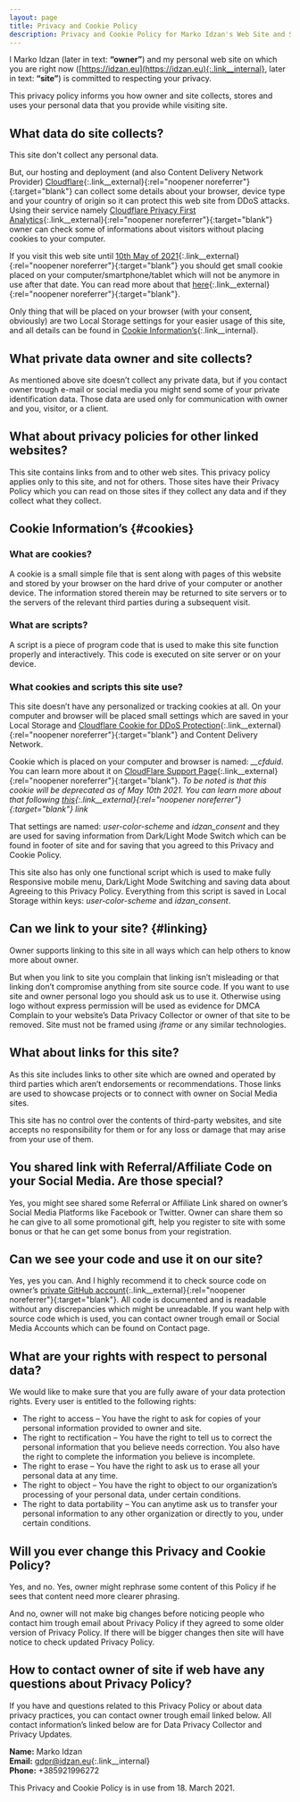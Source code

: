 ```yaml
---
layout: page
title: Privacy and Cookie Policy
description: Privacy and Cookie Policy for Marko Idzan's Web Site and Social Media Platforms
---
```

I Marko Idzan (later in text: **“owner”**) and my personal web site on which you are right now ([https://idzan.eu](https://idzan.eu){:.link__internal}, later in text: **“site”**) is committed to respecting your privacy.

This privacy policy informs you how owner and site collects, stores and uses your personal data that you provide while visiting site.

## What data do site collects?

This site don't collect any personal data.

But, our hosting and deployment (and also Content Delivery Network Provider) [Cloudflare](https://www.cloudflare.com/privacypolicy/){:.link__external}{:rel="noopener noreferrer"}{:target="blank"} can collect some details about your browser, device type and your country of origin so it can protect this web site from DDoS attacks. Using their service namely [Cloudflare Privacy First Analytics](https://www.cloudflare.com/web-analytics/){:.link__external}{:rel="noopener noreferrer"}{:target="blank"} owner can check some of informations about visitors without placing cookies to your computer.

If you visit this web site until [10th May of 2021](https://blog.cloudflare.com/deprecating-cfduid-cookie/){:.link__external}{:rel="noopener noreferrer"}{:target="blank"} you should get small cookie placed on your computer/smartphone/tablet which will not be anymore in use after that date. You can read more about that [here](https://blog.cloudflare.com/deprecating-cfduid-cookie/){:.link__external}{:rel="noopener noreferrer"}{:target="blank"}.

Only thing that will be placed on your browser (with your consent, obviously) are two Local Storage settings for your easier usage of this site, and all details can be found in [Cookie Information’s](#cookies){:.link__internal}.

## What private data owner and site collects?

As mentioned above site doesn’t collect any private data, but if you contact owner trough e-mail or social media you might send some of your private identification data. Those data are used only for communication with owner and you, visitor, or a client.

## What about privacy policies for other linked websites?

This site contains links from and to other web sites. This privacy policy applies only to this site, and not for others. Those sites have their Privacy Policy which you can read on those sites if they collect any data and if they collect what they collect.

## Cookie Information’s {#cookies}

### What are cookies?

A cookie is a small simple file that is sent along with pages of this website and stored by your browser on the hard drive of your computer or another device. The information stored therein may be returned to site servers or to the servers of the relevant third parties during a subsequent visit.

### What are scripts?

A script is a piece of program code that is used to make this site function properly and interactively. This code is executed on site server or on your device.

### What cookies and scripts this site use?

This site doesn’t have any personalized or tracking cookies at all. On your computer and browser will be placed small settings which are saved in your Local Storage and [Cloudflare Cookie for DDoS Protection](https://blog.cloudflare.com/deprecating-cfduid-cookie/){:.link__external}{:rel="noopener noreferrer"}{:target="blank"} and Content Delivery Network.

Cookie which is placed on your computer and browser is named: *__cfduid*. You can learn more about it on [CloudFlare Support Page](https://support.cloudflare.com/hc/en-us/articles/200170156-Understanding-the-Cloudflare-Cookies#12345682){:.link__external}{:rel="noopener noreferrer"}{:target="blank"}. *To be noted is that this cookie will be deprecated as of May 10th 2021. You can learn more about that following [this](https://blog.cloudflare.com/deprecating-cfduid-cookie/){:.link__external}{:rel="noopener noreferrer"}{:target="blank"} link*

That settings are named: *user-color-scheme* and *idzan_consent* and they are used for saving information from Dark/Light Mode Switch which can be found in footer of site and for saving that you agreed to this Privacy and Cookie Policy.

This site also has only one functional script which is used to make fully Responsive mobile menu, Dark/Light Mode Switching and saving data about Agreeing to this Privacy Policy. Everything from this script is saved in Local Storage within keys: *user-color-scheme* and *idzan_consent*.

## Can we link to your site? {#linking}

Owner supports linking to this site in all ways which can help others to know more about owner.

But when you link to site you complain that linking isn’t misleading or that linking don’t compromise anything from site source code. If you want to use site and owner personal logo you should ask us to use it. Otherwise using logo without express permission will be used as evidence for DMCA Complain to your website’s Data Privacy Collector or owner of that site to be removed. Site must not be framed using *iframe* or any similar technologies.

## What about links for this site?

As this site includes links to other site which are owned and operated by third parties which aren’t endorsements or recommendations. Those links are used to showcase projects or to connect with owner on Social Media sites.

This site has no control over the contents of third-party websites, and site accepts no responsibility for them or for any loss or damage that may arise from your use of them.

## You shared link with Referral/Affiliate Code on your Social Media. Are those special?

Yes, you might see shared some Referral or Affiliate Link shared on owner’s Social Media Platforms like Facebook or Twitter. Owner can share them so he can give to all some promotional gift, help you register to site with some bonus or that he can get some bonus from your registration.

## Can we see your code and use it on our site?

Yes, yes you can. And I highly recommend it to check source code on owner’s [private GitHub account](https://github.com/idzan){:.link__external}{:rel="noopener noreferrer"}{:target="blank"}. All code is documented and is readable without any discrepancies which might be unreadable. If you want help with source code which is used, you can contact owner trough email or Social Media Accounts which can be found on Contact page.

## What are your rights with respect to personal data?

We would like to make sure that you are fully aware of your data protection rights. Every user is entitled to the following rights:

* The right to access – You have the right to ask for copies of your personal information provided to owner and site.
* The right to rectification – You have the right to tell us to correct the personal information that you believe needs correction. You also have the right to complete the information you believe is incomplete.
* The right to erase – You have the right to ask us to erase all your personal data at any time.
* The right to object – You have the right to object to our organization’s processing of your personal data, under certain conditions.
* The right to data portability – You can anytime ask us to transfer your personal information to any other organization or directly to you, under certain conditions.

## Will you ever change this Privacy and Cookie Policy?

Yes, and no. Yes, owner might rephrase some content of this Policy if he sees that content need more clearer phrasing.

And no, owner will not make big changes before noticing people who contact him trough email about Privacy Policy if they agreed to some older version of Privacy Policy. If there will be bigger changes then site will have notice to check updated Privacy Policy.

## How to contact owner of site if web have any questions about Privacy Policy?

If you have and questions related to this Privacy Policy or about data privacy practices, you can contact owner trough email linked below. All contact information’s linked below are for Data Privacy Collector and Privacy Updates.

**Name:** Marko Idzan  
**Email:** [gdpr@idzan.eu](mailto:gdpr@idzan.eu){:.link__internal}  
**Phone:** +385921996272

This Privacy and Cookie Policy is in use from 18. March 2021.
